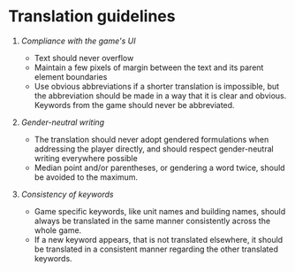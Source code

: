 
# Translation guidelines


1) *Compliance with the game's UI*

    - Text should never overflow
    - Maintain a few pixels of margin between the text and its parent element boundaries
    - Use obvious abbreviations if a shorter translation is impossible, but the abbreviation should be made in a way that it is clear and obvious. Keywords from the game should never be abbreviated.
&nbsp;
2) *Gender-neutral writing*

    - The translation should never adopt gendered formulations when addressing the player directly, and should respect gender-neutral writing everywhere possible
    - Median point and/or parentheses, or gendering a word twice, should be avoided to the maximum.
&nbsp;
3) *Consistency of keywords*

    - Game specific keywords, like unit names and building names, should always be translated in the same manner consistently across the whole game.
    - If a new keyword appears, that is not translated elsewhere, it should be translated in a consistent manner regarding the other translated keywords.

